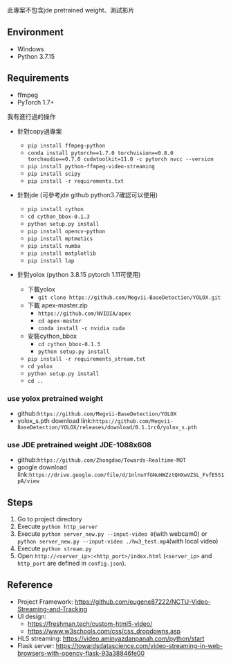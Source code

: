 
此專案不包含jde pretrained weight、測試影片

## Environment

- Windows
- Python 3.7.15

## Requirements

- ffmpeg
- PyTorch 1.7+


我有進行過的操作
- 針對copy過專案
  - `pip install ffmpeg-python`
  - `conda install pytorch==1.7.0 torchvision==0.8.0 torchaudio==0.7.0 cudatoolkit=11.0 -c pytorch
  nvcc --version`
  - `pip install python-ffmpeg-video-streaming`
  - `pip install scipy`
  - `pip install -r requirements.txt`


- 針對jde (可參考jde github python3.7確認可以使用)
  - `pip install cython`
  - `cd cython_bbox-0.1.3`
  - `python setup.py install`
  - `pip install opencv-python`
  - `pip install mptmetics`
  - `pip install numba`
  - `pip install matplotlib`
  - `pip install lap`

- 針對yolox (python 3.8.15 pytorch 1.11可使用)
  - 下載yolox
    - `git clone https://github.com/Megvii-BaseDetection/YOLOX.git`
  - 下載 apex-master.zip
    - `https://github.com/NVIDIA/apex`
    - `cd apex-master`
    - `conda install -c nvidia cuda`
  - 安裝cython_bbox
    - `cd cython_bbox-0.1.3`
    - `python setup.py install`
  - `pip install -r requirements_stream.txt`
  - `cd yolox`
  - `python setup.py install`
  - `cd ..`


### use yolox pretrained weight 

- github:`https://github.com/Megvii-BaseDetection/YOLOX`
- yolox_s.pth download link:`https://github.com/Megvii-BaseDetection/YOLOX/releases/download/0.1.1rc0/yolox_s.pth`

### use JDE pretrained weight JDE-1088x608

- github:`https://github.com/Zhongdao/Towards-Realtime-MOT`
- google download link:`https://drive.google.com/file/d/1nlnuYfGNuHWZztQHXwVZSL_FvfE551pA/view`


## Steps

1. Go to project directory
2. Execute `python http_server`
3. Execute `python server_new.py --input-video 0`(with webcam0) or `python server_new.py --input-video ./hw3_test.mp4`(with local video)
4. Execute `python stream.py`
5. Open `http://<server_ip>:<http_port>/index.html` (`<server_ip>` and `http_port` are defined in `config.json`).

## Reference
- Project Framework: https://github.com/eugene87222/NCTU-Video-Streaming-and-Tracking
- UI design:
  - https://freshman.tech/custom-html5-video/
  - https://www.w3schools.com/css/css_dropdowns.asp
- HLS streaming: https://video.aminyazdanpanah.com/python/start
- Flask server: https://towardsdatascience.com/video-streaming-in-web-browsers-with-opencv-flask-93a38846fe00
